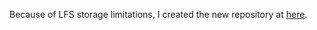 Because of LFS storage limitations, I created the new repository at [here](https://github.com/taduyhai3k/machine_trans_ver2).
